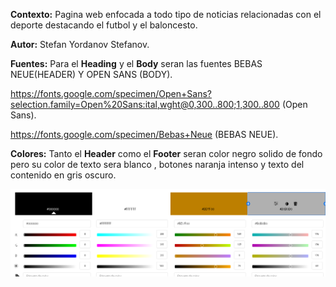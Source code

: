 **Contexto:** Pagina web enfocada a todo tipo de noticias relacionadas con el deporte destacando el futbol y el baloncesto.

**Autor:** Stefan Yordanov Stefanov.

**Fuentes:** Para el **Heading** y el **Body** seran las fuentes BEBAS NEUE(HEADER) Y OPEN SANS (BODY).

https://fonts.google.com/specimen/Open+Sans?selection.family=Open%20Sans:ital,wght@0,300..800;1,300..800 (Open Sans).

https://fonts.google.com/specimen/Bebas+Neue (BEBAS NEUE).

**Colores:** Tanto el **Header** como el **Footer** seran color negro solido de fondo pero su color de texto sera blanco , botones naranja intenso y texto del contenido en gris oscuro.

![Colores](https://github.com/Stefan-Yordanov-ux/pagina_web_deportes/blob/main/assets/imagenes/colores_pagina_Web.png)

